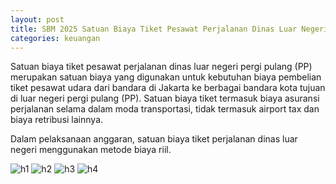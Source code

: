 ```yaml
---
layout: post
title: SBM 2025 Satuan Biaya Tiket Pesawat Perjalanan Dinas Luar Negeri Pergi Pulang (PP)
categories: keuangan
---
```


Satuan biaya tiket pesawat perjalanan dinas luar negeri pergi pulang (PP) merupakan satuan biaya yang digunakan untuk kebutuhan biaya pembelian tiket pesawat udara dari bandara di Jakarta ke berbagai bandara kota tujuan di luar negeri pergi pulang (PP). Satuan biaya tiket termasuk biaya asuransi perjalanan selama dalam moda transportasi, tidak termasuk airport tax dan biaya retribusi lainnya.

Dalam pelaksanaan anggaran, satuan biaya tiket perjalanan dinas luar negeri menggunakan metode biaya riil.

![h1](https://blogger.googleusercontent.com/img/b/R29vZ2xl/AVvXsEiA246smuu4UDdOMhWup7H2046VIYJ0SckryjQg5zM5Loy1VRnv1Mv3iowMMvuQ80_-kFI_w3oe9uLHTGrVb3hnWQPVLDq_kUhxr_nqfBnvPsYizvpzuVDGiurwOCBZPSBoj47SmkkHtOMLF_PFX1Lb5Hrt7UiNgelqjABwvPYlZERD8w/s1600/SBM_2025_Page_094.jpg)
![h2](https://blogger.googleusercontent.com/img/b/R29vZ2xl/AVvXsEjCUeDb03e_cfp0cJVVUWDH9qhewFTjzenkbBkKgdJqpwYzASVVmUOs5UyLIQ7Bor2yUcS7drUQ431l_PHmpJN7tlf12cmMl132B0gUXaffLSqWtguvuv3MFzbwDGOq06UC4gvUw9WppsN6nasG57xjar87h9OABIT3hGJKfJG_UcdANQ/s1600/SBM_2025_Page_095.jpg)
![h3](https://blogger.googleusercontent.com/img/b/R29vZ2xl/AVvXsEhLXK8tqSqtyLlueJrSDJFvrtYFGGzzoq2yi4TyIsXi-adcEynRXva5sjKs_0HfC0H96EEgCv_w1rLyYq4wMF_pe_7z8OnAFWJad-PEnHLqCAG3t86rGAPDr-LZyT9bntr1FBJLHSuodVvArg8Cku_Pj4DkgTkE9zIfDazG6-7RzdiGtQ/s1600/SBM_2025_Page_096.jpg)
![h4](https://blogger.googleusercontent.com/img/b/R29vZ2xl/AVvXsEgncfp4mfEPYlosKkq4a_yh9i8CYa_muKULrZQi3C6J0zN7VLR1dTWIzs6nfxoLevcFNEVqbLPgPE6u00IgJM2r_jk11JXs9cod21YvTgGuKQJykc8_KW95vXZlJ-p3W5QS_xXmK5pWOr-De-WpCGKR4efFoYEwvECgBrrxWnisXdBAZg/s1600/SBM_2025_Page_097.jpg)
